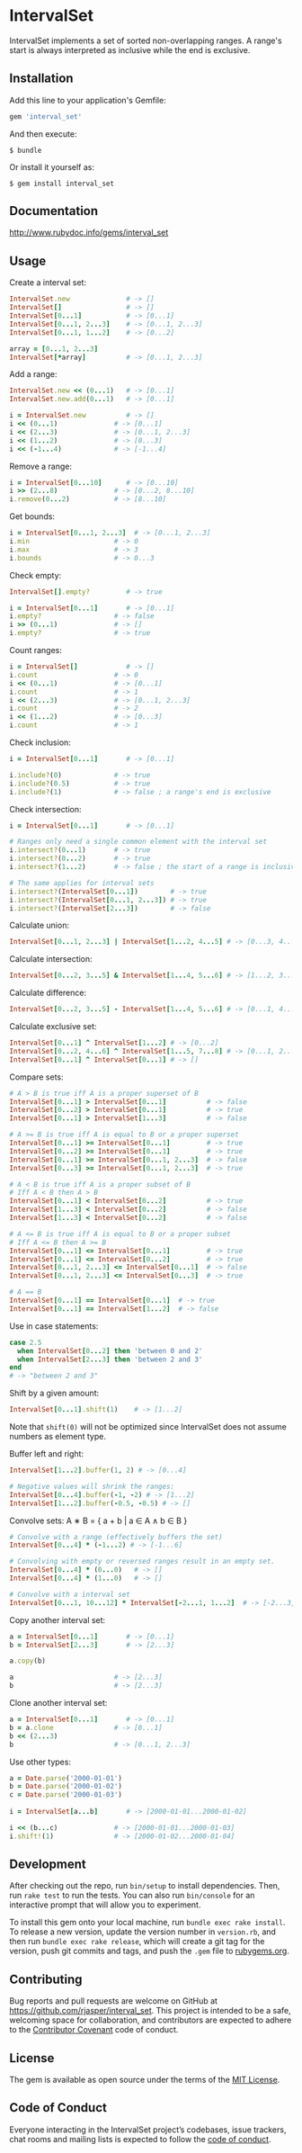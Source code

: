 # IntervalSet

IntervalSet implements a set of sorted non-overlapping ranges. A range's start is always interpreted as inclusive while the end is exclusive.

## Installation

Add this line to your application's Gemfile:

```ruby
gem 'interval_set'
```

And then execute:

    $ bundle

Or install it yourself as:

    $ gem install interval_set

## Documentation

http://www.rubydoc.info/gems/interval_set

## Usage

Create a interval set:

```ruby
IntervalSet.new              # -> []
IntervalSet[]                # -> []
IntervalSet[0...1]           # -> [0...1]
IntervalSet[0...1, 2...3]    # -> [0...1, 2...3]
IntervalSet[0...1, 1...2]    # -> [0...2]

array = [0...1, 2...3]
IntervalSet[*array]          # -> [0...1, 2...3]
```

Add a range:

```ruby
IntervalSet.new << (0...1)   # -> [0...1]
IntervalSet.new.add(0...1)   # -> [0...1]

i = IntervalSet.new          # -> []
i << (0...1)              # -> [0...1]
i << (2...3)              # -> [0...1, 2...3]
i << (1...2)              # -> [0...3]
i << (-1...4)             # -> [-1...4]
```

Remove a range:

```ruby
i = IntervalSet[0...10]      # -> [0...10]
i >> (2...8)              # -> [0...2, 8...10]
i.remove(0...2)           # -> [8...10]
```

Get bounds:

```ruby
i = IntervalSet[0...1, 2...3]  # -> [0...1, 2...3]
i.min                     # -> 0
i.max                     # -> 3
i.bounds                  # -> 0...3
```

Check empty:

```ruby
IntervalSet[].empty?         # -> true

i = IntervalSet[0...1]       # -> [0...1]
i.empty?                  # -> false
i >> (0...1)              # -> []
i.empty?                  # -> true
```

Count ranges:

```ruby
i = IntervalSet[]            # -> []
i.count                   # -> 0
i << (0...1)              # -> [0...1]
i.count                   # -> 1
i << (2...3)              # -> [0...1, 2...3]
i.count                   # -> 2
i << (1...2)              # -> [0...3]
i.count                   # -> 1
```

Check inclusion:

```ruby
i = IntervalSet[0...1]       # -> [0...1]

i.include?(0)             # -> true
i.include?(0.5)           # -> true
i.include?(1)             # -> false ; a range's end is exclusive
```

Check intersection:

```ruby
i = IntervalSet[0...1]       # -> [0...1]

# Ranges only need a single common element with the interval set
i.intersect?(0...1)       # -> true
i.intersect?(0...2)       # -> true
i.intersect?(1...2)       # -> false ; the start of a range is inclusive but the end exclusive

# The same applies for interval sets
i.intersect?(IntervalSet[0...1])        # -> true
i.intersect?(IntervalSet[0...1, 2...3]) # -> true
i.intersect?(IntervalSet[2...3])        # -> false
```

Calculate union:

```ruby
IntervalSet[0...1, 2...3] | IntervalSet[1...2, 4...5] # -> [0...3, 4...5]
```

Calculate intersection:

```ruby
IntervalSet[0...2, 3...5] & IntervalSet[1...4, 5...6] # -> [1...2, 3...4]
```

Calculate difference:

```ruby
IntervalSet[0...2, 3...5] - IntervalSet[1...4, 5...6] # -> [0...1, 4...5]
```

Calculate exclusive set:

```ruby
IntervalSet[0...1] ^ IntervalSet[1...2] # -> [0...2]
IntervalSet[0...2, 4...6] ^ IntervalSet[1...5, 7...8] # -> [0...1, 2...4, 5...6, 7...8]
IntervalSet[0...1] ^ IntervalSet[0...1] # -> []
```

Compare sets:

```ruby
# A > B is true iff A is a proper superset of B
IntervalSet[0...1] > IntervalSet[0...1]          # -> false 
IntervalSet[0...2] > IntervalSet[0...1]          # -> true 
IntervalSet[0...1] > IntervalSet[1...3]          # -> false

# A >= B is true iff A is equal to B or a proper superset
IntervalSet[0...1] >= IntervalSet[0...1]         # -> true 
IntervalSet[0...2] >= IntervalSet[0...1]         # -> true 
IntervalSet[0...1] >= IntervalSet[0...1, 2...3]  # -> false
IntervalSet[0...3] >= IntervalSet[0...1, 2...3]  # -> true

# A < B is true iff A is a proper subset of B 
# Iff A < B then A > B
IntervalSet[0...1] < IntervalSet[0...2]          # -> true 
IntervalSet[1...3] < IntervalSet[0...2]          # -> false 
IntervalSet[1...3] < IntervalSet[0...2]          # -> false

# A <= B is true iff A is equal to B or a proper subset
# Iff A <= B then A >= B
IntervalSet[0...1] <= IntervalSet[0...1]         # -> true
IntervalSet[0...1] <= IntervalSet[0...2]         # -> true 
IntervalSet[0...1, 2...3] <= IntervalSet[0...1]  # -> false 
IntervalSet[0...1, 2...3] <= IntervalSet[0...3]  # -> true 

# A == B
IntervalSet[0...1] == IntervalSet[0...1]  # -> true
IntervalSet[0...1] == IntervalSet[1...2]  # -> false
```

Use in case statements:

```ruby
case 2.5
  when IntervalSet[0...2] then 'between 0 and 2'
  when IntervalSet[2...3] then 'between 2 and 3'
end
# -> "between 2 and 3"
```

Shift by a given amount:

```ruby
IntervalSet[0...1].shift(1)    # -> [1...2] 
```

Note that `shift(0)` will not be optimized since IntervalSet does not assume numbers as element type.

Buffer left and right:

```ruby
IntervalSet[1...2].buffer(1, 2) # -> [0...4]

# Negative values will shrink the ranges:
IntervalSet[0...4].buffer(-1, -2) # -> [1...2]
IntervalSet[1...2].buffer(-0.5, -0.5) # -> []
```

Convolve sets: A ∗ B = { a + b | a ∈ A ∧ b ∈ B }

```ruby
# Convolve with a range (effectively buffers the set)
IntervalSet[0...4] * (-1...2) # -> [-1...6] 

# Convolving with empty or reversed ranges result in an empty set.
IntervalSet[0...4] * (0...0)   # -> []
IntervalSet[0...4] * (1...0)   # -> []

# Convolve with a interval set
IntervalSet[0...1, 10...12] * IntervalSet[-2...1, 1...2]  # -> [-2...3, 8...14] 
```

Copy another interval set:

```ruby
a = IntervalSet[0...1]       # -> [0...1] 
b = IntervalSet[2...3]       # -> [2...3] 

a.copy(b)

a                         # -> [2...3] 
b                         # -> [2...3] 
```

Clone another interval set:

```ruby
a = IntervalSet[0...1]       # -> [0...1] 
b = a.clone               # -> [0...1] 
b << (2...3)
b                         # -> [0...1, 2...3] 
```

Use other types:

```ruby
a = Date.parse('2000-01-01') 
b = Date.parse('2000-01-02')
c = Date.parse('2000-01-03') 
 
i = IntervalSet[a...b]       # -> [2000-01-01...2000-01-02]

i << (b...c)              # -> [2000-01-01...2000-01-03] 
i.shift!(1)               # -> [2000-01-02...2000-01-04]
```


## Development

After checking out the repo, run `bin/setup` to install dependencies. Then, run `rake test` to run the tests. You can also run `bin/console` for an interactive prompt that will allow you to experiment.

To install this gem onto your local machine, run `bundle exec rake install`. To release a new version, update the version number in `version.rb`, and then run `bundle exec rake release`, which will create a git tag for the version, push git commits and tags, and push the `.gem` file to [rubygems.org](https://rubygems.org).

## Contributing

Bug reports and pull requests are welcome on GitHub at https://github.com/rjasper/interval_set. This project is intended to be a safe, welcoming space for collaboration, and contributors are expected to adhere to the [Contributor Covenant](http://contributor-covenant.org) code of conduct.

## License

The gem is available as open source under the terms of the [MIT License](https://opensource.org/licenses/MIT).

## Code of Conduct

Everyone interacting in the IntervalSet project’s codebases, issue trackers, chat rooms and mailing lists is expected to follow the [code of conduct](https://github.com/rjasper/interval_set/blob/master/CODE_OF_CONDUCT.md).
